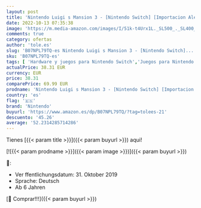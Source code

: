 ```yaml
---
layout: post
title: 'Nintendo Luigi s Mansion 3 - [Nintendo Switch] [Importacion Alemania]'
date: 2022-10-13 07:35:38
image: 'https://m.media-amazon.com/images/I/51k-t4Urx1L._SL500_._SL400_.jpg'
comments: true
category: ofertas
author: 'tole.es'
slug: 'B07NPL79TQ-es Nintendo Luigi s Mansion 3 - [Nintendo Switch]...'
sku: 'B07NPL79TQ-es'
tags: [ 'Hardware y juegos para Nintendo Switch','Juegos para Nintendo Switch','Videojuegos','nintendo','🇪🇸', ]
actualPrice: 38.31 EUR
currency: EUR
price: 38.31
comparePrice: 69.99 EUR
prodname: 'Nintendo Luigi s Mansion 3 - [Nintendo Switch] [Importacion Alemania]'
country: 'es'
flag: '🇪🇸'
brand: 'Nintendo'
buyurl: 'https://www.amazon.es/dp/B07NPL79TQ/?tag=tolees-21'
descuento: '45.26'
average: '52.2314285714286'
---
```


Tienes [{{< param title >}}]({{< param buyurl >}}) aqui!

[![{{< param prodname >}}]({{< param image >}})]({{< param buyurl >}})

🔎:

- Ver ffentlichungsdatum: 31. Oktober 2019
- Sprache: Deutsch
- Ab 6 Jahren

[🛒 Comprar!!!]({{< param buyurl >}})
